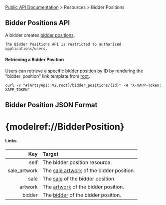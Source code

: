 [Public API Documentation](/v2) &gt; Resources &gt; Bidder Positions

## Bidder Positions API

A bidder creates [bidder positions](/v2/docs/bidder_positions).

``` alert[danger]
The Bidder Positions API is restricted to authorized applications/users.
```

#### Retrieving a Bidder Position

Users can retrieve a specific bidder position by ID by rendering the "bidder_position" link template from [root](#{ArtsyApi::V2.root}).

```
curl -v "#{ArtsyApi::V2.root}/bidder_positions/{id}" -H "X-XAPP-Token: XAPP_TOKEN"
```

## Bidder Position JSON Format

# {modelref://BidderPosition}

#### Links

Key                              | Target                                                              |
--------------------------------:|:--------------------------------------------------------------------|
self                             | The bidder position resource.                                       |
sale\_artwork                    | The [sale artwork](docs/sale_artworks) of the bidder position.      |
sale                             | The [sale](/v2/docs/sales) of the bidder position.                     |
artwork                          | The [artwork](/v2/docs/artworks) of the bidder position.               |
bidder                           | The [bidder](/v2/docs/bidders) of the bidder position.               |

